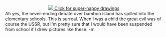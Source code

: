 <center><a href="http://aog.2y.net/forums/index.php?s=fee320644c735fc047629b720297fd2a&amp;showtopic=1550"><img src="http://aog.2y.net/korea/art/bombing.jpg" />
Click for super-happy drawings</a></center>Ah yes, the never-ending debate over bamboo island has spilled into the elementary schools.  This is surreal.  When I was a child the great evil was of course the USSR, but I'm pretty sure that I would have been suspended from school if I drew pictures like these.
-m